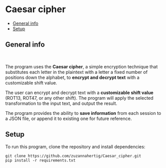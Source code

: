 # Caesar cipher
* [General info](#general-info)
* [Setup](#setup)

## General info
<br>

The program uses the <b>Caesar cipher</b>, a simple encryption technique that substitutes each letter in the plaintext with a letter a fixed number of positions down the alphabet, to <b>encrypt and decrypt text</b> with a customizable shift value. 

The user can encrypt and decrypt text with a <b>customizable shift value</b> (ROT13, ROT47, or any other shift). The program will apply the selected transformation to the input text, and output the result.

The program provides the ability to <b>save information</b> from each session to a JSON file, or append it to existing one for future reference.

## Setup
To run this program, clone the repository and install dependencies:
```
git clone https://github.com/zuzannahertig/Caesar_cipher.git
pip install -r requirements.txt
```
